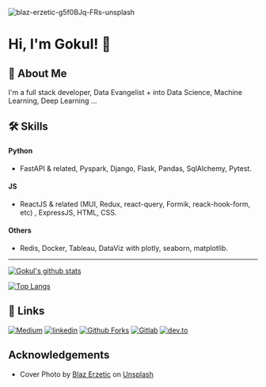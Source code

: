 
![blaz-erzetic-g5f0BJq-FRs-unsplash](https://user-images.githubusercontent.com/13468848/129433582-4363405f-3dcc-4641-9a89-3ff580bea263.jpg)

    
# Hi, I'm Gokul! 👋

  
## 🚀 About Me
I'm a full stack developer, Data Evangelist + into Data Science, Machine Learning, Deep Learning ...

## 🛠 Skills

#### Python

- FastAPI & related, Pyspark, Django, Flask, Pandas, SqlAlchemy, Pytest.  

#### JS

- ReactJS & related (MUI, Redux, react-query, Formik, reack-hook-form, etc) , ExpressJS, HTML, CSS.  

#### Others

- Redis, Docker, Tableau, DataViz with plotly, seaborn, matplotlib.  

***

[![Gokul's github stats](https://github-readme-stats.vercel.app/api?username=gokulyc&show_icons=true)](https://github.com/anuraghazra/github-readme-stats)


[![Top Langs](https://github-readme-stats.vercel.app/api/top-langs/?username=gokulyc)](https://github.com/anuraghazra/github-readme-stats)

  
## 🔗 Links
[![Medium][1.1]][1]
[![linkedin][2.1]][2]
[![Github Forks][3.1]][3]
[![Gitlab][4.1]][4]
[![dev.to][5.1]][5]

<!-- Icons -->
[1.1]: https://img.shields.io/badge/medium-536C78?style=for-the-badge&logo=medium&logoColor=white
[2.1]: https://img.shields.io/badge/linkedin-0A66C2?style=for-the-badge&logo=linkedin&logoColor=white
[3.1]: https://img.shields.io/badge/github-1E1E1E?style=for-the-badge&logo=github&logoColor=white
[4.1]: https://img.shields.io/badge/gitlab-1DA1F2?style=for-the-badge&logo=gitlab&logoColor=white
[5.1]: https://img.shields.io/badge/dev.to-1E1E1E?style=for-the-badge&logo=dev.to&logoColor=white


<!-- Links to your social media accounts -->

[1]: https://medium.com/@gokulyc
[2]: https://www.linkedin.com/in/gokulyc
[3]: https://github.com/orgs/gokulyc-forks
[4]: https://gitlab.com/gokulyc
[5]: https://dev.to/gokulyc



  
## Acknowledgements

 - Cover Photo by [Blaz Erzetic](https://unsplash.com/@www_erzetich_com?utm_source=unsplash&utm_medium=referral&utm_content=creditCopyText) on [Unsplash](https://unsplash.com/s/photos/engineering?utm_source=unsplash&utm_medium=referral&utm_content=creditCopyText)




